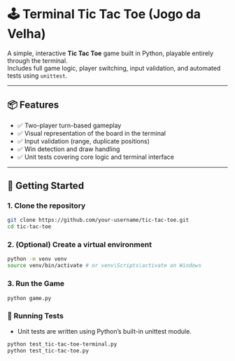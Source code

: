 # 🕹️ Terminal Tic Tac Toe (Jogo da Velha)

A simple, interactive **Tic Tac Toe** game built in Python, playable entirely through the terminal.  
Includes full game logic, player switching, input validation, and automated tests using `unittest`.

---

## 📦 Features

- ✅ Two-player turn-based gameplay
- ✅ Visual representation of the board in the terminal
- ✅ Input validation (range, duplicate positions)
- ✅ Win detection and draw handling
- ✅ Unit tests covering core logic and terminal interface

---

## 🚀 Getting Started

### 1. Clone the repository

```bash
git clone https://github.com/your-username/tic-tac-toe.git
cd tic-tac-toe
```

### 2. (Optional) Create a virtual environment

```bash
python -m venv venv
source venv/bin/activate # or venv\Scripts\activate on Windows
```

### 3. Run the Game

```bash
python game.py
```

### 🧪 Running Tests

- Unit tests are written using Python’s built-in unittest module.

```bash
python test_tic-tac-toe-terminal.py
python test_tic-tac-toe.py
```

